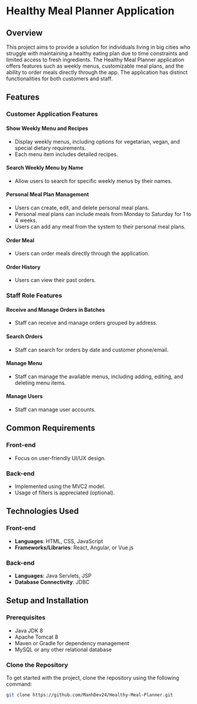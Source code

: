 # Healthy Meal Planner Application

## Overview
This project aims to provide a solution for individuals living in big cities who struggle with maintaining a healthy eating plan due to time constraints and limited access to fresh ingredients. The Healthy Meal Planner application offers features such as weekly menus, customizable meal plans, and the ability to order meals directly through the app. The application has distinct functionalities for both customers and staff.

## Features

### Customer Application Features

#### Show Weekly Menu and Recipes
- Display weekly menus, including options for vegetarian, vegan, and special dietary requirements.
- Each menu item includes detailed recipes.

#### Search Weekly Menu by Name
- Allow users to search for specific weekly menus by their names.

#### Personal Meal Plan Management
- Users can create, edit, and delete personal meal plans.
- Personal meal plans can include meals from Monday to Saturday for 1 to 4 weeks.
- Users can add any meal from the system to their personal meal plans.

#### Order Meal
- Users can order meals directly through the application.

#### Order History
- Users can view their past orders.

### Staff Role Features

#### Receive and Manage Orders in Batches
- Staff can receive and manage orders grouped by address.

#### Search Orders
- Staff can search for orders by date and customer phone/email.

#### Manage Menu
- Staff can manage the available menus, including adding, editing, and deleting menu items.

#### Manage Users
- Staff can manage user accounts.

## Common Requirements

### Front-end
- Focus on user-friendly UI/UX design.

### Back-end
- Implemented using the MVC2 model.
- Usage of filters is appreciated (optional).

## Technologies Used

### Front-end
- **Languages**: HTML, CSS, JavaScript
- **Frameworks/Libraries**: React, Angular, or Vue.js

### Back-end
- **Languages**: Java Servlets, JSP
- **Database Connectivity**: JDBC

## Setup and Installation

### Prerequisites
- Java JDK 8
- Apache Tomcat 8
- Maven or Gradle for dependency management
- MySQL or any other relational database

### Clone the Repository
To get started with the project, clone the repository using the following command:
```bash
git clone https://github.com/ManhDev24/Healthy-Meal-Planner.git
